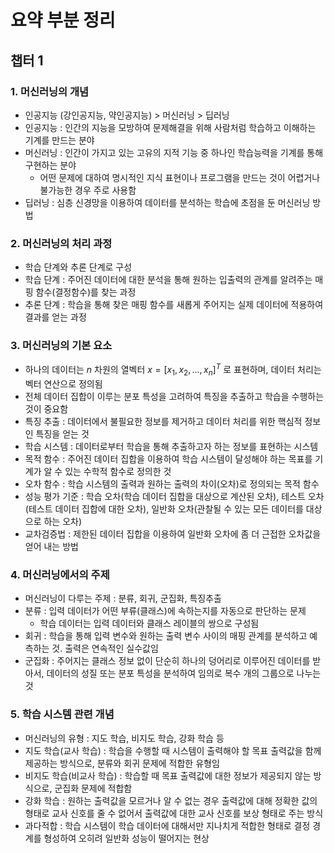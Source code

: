 # 요약 부분 정리
## 챕터 1

### 1. 머신러닝의 개념
- 인공지능 (강인공지능, 약인공지능) > 머신러닝 > 딥러닝
- 인공지능 : 인간의 지능을 모방하여 문제해결을 위해 사람처럼 학습하고 이해하는 기계를 만드는 분야
- 머신러닝 : 인간이 가지고 있는 고유의 지적 기능 중 하나인 학습능력을 기계를 통해 구현하는 분야
	- 어떤 문제에 대하여 명시적인 지식 표현이나 프로그램을 만드는 것이 어렵거나 불가능한 경우 주로 사용함
- 딥러닝 : 심층 신경망을 이용하여 데이터를 분석하는 학습에 초점을 둔 머신러닝 방법

### 2. 머신러닝의 처리 과정
- 학습 단계와 추론 단계로 구성
- 학습 단계 : 주어진 데이터에 대한 분석을 통해 원하는 입출력의 관계를 알려주는 매핑 함수(결정함수)를 찾는 과정
- 추론 단계 : 학습을 통해 찾은 매핑 함수를 새롭게 주어지는 실제 데이터에 적용하여 결과를 얻는 과정

### 3. 머신러닝의 기본 요소
- 하나의 데이터는 $n$ 차원의 열벡터 $x = [x_1, x_2, ..., x_n]^T$ 로 표현하며, 데이터 처리는 벡터 연산으로 정의됨
- 전체 데이터 집합이 이루는 분포 특성을 고려하여 특징을 추출하고 학습을 수행하는 것이 중요함
- 특징 추출 : 데이터에서 불필요한 정보를 제거하고 데이터 처리를 위한 핵심적 정보인 특징을 얻는 것
- 학습 시스템 : 데이터로부터 학습을 통해 추출하고자 하는 정보를 표현하는 시스템
- 목적 함수 : 주어진 데이터 집합을 이용하여 학습 시스템이 달성해야 하는 목표를 기계가 알 수 있는 수학적 함수로 정의한 것
- 오차 함수 : 학습 시스템의 출력과 원하는 출력의 차이(오차)로 정의되는 목적 함수
- 성능 평가 기준 : 학습 오차(학습 데이터 집합을 대상으로 계산된 오차), 테스트 오차(테스트 데이터 집합에 대한 오차), 일반화 오차(관찰될 수 있는 모든 데이터를 대상으로 하는 오차)
- 교차검증법 : 제한된 데이터 집합을 이용하여 일반화 오차에 좀 더 근접한 오차값을 얻어 내는 방법

### 4. 머신러닝에서의 주제
- 머신러닝이 다루는 주제 : 분류, 회귀, 군집화, 특징추출
- 분류 : 입력 데이터가 어떤 부류(클래스)에 속하는지를 자동으로 판단하는 문제
	- 학습 데이터는 입력 데이터와 클래스 레이블의 쌍으로 구성됨
- 회귀 : 학습을 통해 입력 변수와 원하는 출력 변수 사이의 매핑 관계를 분석하고 예측하는 것. 출력은 연속적인 실수값임
- 군집화 : 주어지는 클래스 정보 없이 단순히 하나의 덩어리로 이루어진 데이터를 받아서, 데이터의 성질 또는 분포 특성을 분석하여 임의로 복수 개의 그룹으로 나누는 것

### 5. 학습 시스템 관련 개념
- 머신러닝의 유형 : 지도 학습, 비지도 학습, 강화 학습 등
- 지도 학습(교사 학습) : 학습을 수행할 때 시스템이 출력해야 할 목표 출력값을 함께 제공하는 방식으로, 분류와 회귀 문제에 적합한 유형임
- 비지도 학습(비교사 학습) : 학습할 때 목표 출력값에 대한 정보가 제공되지 않는 방식으로, 군집화 문제에 적합함
- 강화 학습 : 원하는 출력값을 모르거나 알 수 없는 경우 출력값에 대해 정확한 값의 형태로 교사 신호를 줄 수 없어서 출력값에 대한 교사 신호를 보상 형태로 주는 방식
- 과다적합 : 학습 시스템이 학습 데이터에 대해서만 지나치게 적합한 형태로 결정 경계를 형성하여 오히려 일반화 성능이 떨어지는 현상

